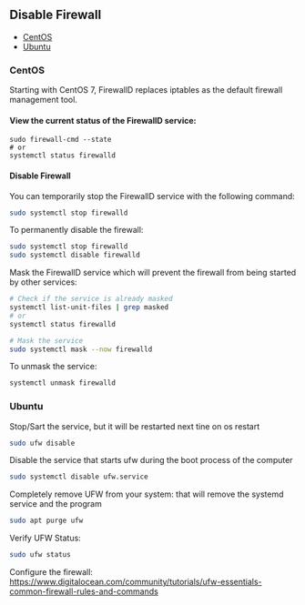 ## Disable Firewall
* [CentOS](#centos)
* [Ubuntu](#ubuntu)

### CentOS  <a name="centos"/>
Starting with CentOS 7, FirewallD replaces iptables as the default firewall management tool.

#### View the current status of the FirewallD service:
```
sudo firewall-cmd --state
# or
systemctl status firewalld
```

#### Disable Firewall
You can temporarily stop the FirewallD service with the following command:
```bash
sudo systemctl stop firewalld
```

To permanently disable the firewall:
```bash
sudo systemctl stop firewalld
sudo systemctl disable firewalld
```

Mask the FirewallD service which will prevent the firewall from being started by other services:
```bash
# Check if the service is already masked
systemctl list-unit-files | grep masked
# or
systemctl status firewalld

# Mask the service
sudo systemctl mask --now firewalld
```

To unmask the service:
```bash
systemctl unmask firewalld
```

### Ubuntu  <a name="ubuntu"/>

 Stop/Sart the service, but it will be restarted next tine on os restart
```bash
sudo ufw disable
```

Disable the service that starts ufw during the boot process of the computer
```bash
sudo systemctl disable ufw.service
```

Completely remove UFW from your system: that will remove the systemd service and the program
```bash
sudo apt purge ufw
```

Verify UFW Status:
```bash
sudo ufw status
```

Configure the firewall: https://www.digitalocean.com/community/tutorials/ufw-essentials-common-firewall-rules-and-commands

